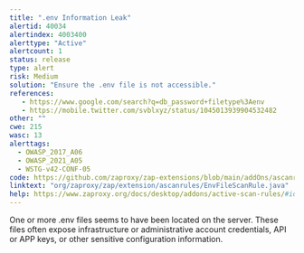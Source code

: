```yaml
---
title: ".env Information Leak"
alertid: 40034
alertindex: 4003400
alerttype: "Active"
alertcount: 1
status: release
type: alert
risk: Medium
solution: "Ensure the .env file is not accessible."
references:
   - https://www.google.com/search?q=db_password+filetype%3Aenv
   - https://mobile.twitter.com/svblxyz/status/1045013939904532482
other: ""
cwe: 215
wasc: 13
alerttags: 
  - OWASP_2017_A06
  - OWASP_2021_A05
  - WSTG-v42-CONF-05
code: https://github.com/zaproxy/zap-extensions/blob/main/addOns/ascanrules/src/main/java/org/zaproxy/zap/extension/ascanrules/EnvFileScanRule.java
linktext: "org/zaproxy/zap/extension/ascanrules/EnvFileScanRule.java"
help: https://www.zaproxy.org/docs/desktop/addons/active-scan-rules/#id-40034
---
```

One or more .env files seems to have been located on the server. These files often expose infrastructure or administrative account credentials, API or APP keys, or other sensitive configuration information.
